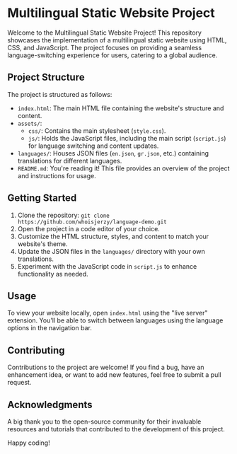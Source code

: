 # Multilingual Static Website Project

Welcome to the Multilingual Static Website Project! This repository showcases the implementation of a multilingual static website using HTML, CSS, and JavaScript. The project focuses on providing a seamless language-switching experience for users, catering to a global audience.

## Project Structure

The project is structured as follows:

- `index.html`: The main HTML file containing the website's structure and content.
- `assets/`:
  - `css/`: Contains the main stylesheet (`style.css`).
  - `js/`: Holds the JavaScript files, including the main script (`script.js`) for language switching and content updates.
- `languages/`: Houses JSON files (`en.json`, `gr.json`, etc.) containing translations for different languages.
- `README.md`: You're reading it! This file provides an overview of the project and instructions for usage.

## Getting Started

1. Clone the repository: `git clone https://github.com/whoisjerzy/language-demo.git`
2. Open the project in a code editor of your choice.
3. Customize the HTML structure, styles, and content to match your website's theme.
4. Update the JSON files in the `languages/` directory with your own translations.
5. Experiment with the JavaScript code in `script.js` to enhance functionality as needed.

## Usage

To view your website locally, open `index.html` using the "live server" extension. You'll be able to switch between languages using the language options in the navigation bar.

## Contributing

Contributions to the project are welcome! If you find a bug, have an enhancement idea, or want to add new features, feel free to submit a pull request.

## Acknowledgments

A big thank you to the open-source community for their invaluable resources and tutorials that contributed to the development of this project.

Happy coding!

